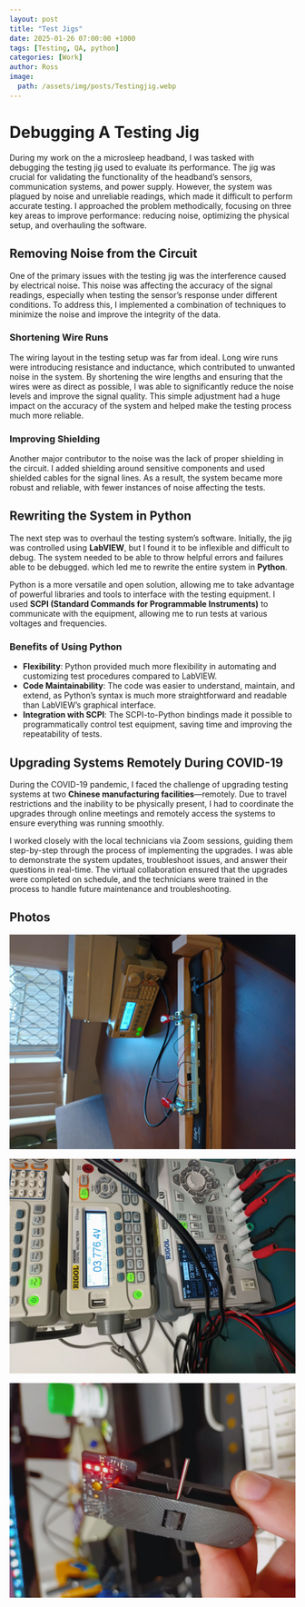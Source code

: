 ```yaml
---
layout: post
title: "Test Jigs"
date: 2025-01-26 07:00:00 +1000
tags: [Testing, QA, python]
categories: [Work]
author: Ross
image: 
  path: /assets/img/posts/Testingjig.webp
---
```


# Debugging A Testing Jig

During my work on the a microsleep headband, I was tasked with debugging the testing jig used to evaluate its performance. The jig was crucial for validating the functionality of the headband’s sensors, communication systems, and power supply. However, the system was plagued by noise and unreliable readings, which made it difficult to perform accurate testing. I approached the problem methodically, focusing on three key areas to improve performance: reducing noise, optimizing the physical setup, and overhauling the software.

## Removing Noise from the Circuit

One of the primary issues with the testing jig was the interference caused by electrical noise. This noise was affecting the accuracy of the signal readings, especially when testing the sensor’s response under different conditions. To address this, I implemented a combination of techniques to minimize the noise and improve the integrity of the data.

### Shortening Wire Runs

The wiring layout in the testing setup was far from ideal. Long wire runs were introducing resistance and inductance, which contributed to unwanted noise in the system. By shortening the wire lengths and ensuring that the wires were as direct as possible, I was able to significantly reduce the noise levels and improve the signal quality. This simple adjustment had a huge impact on the accuracy of the system and helped make the testing process much more reliable.

### Improving Shielding

Another major contributor to the noise was the lack of proper shielding in the circuit. I added shielding around sensitive components and used shielded cables for the signal lines. As a result, the system became more robust and reliable, with fewer instances of noise affecting the tests.

## Rewriting the System in Python

The next step was to overhaul the testing system’s software. Initially, the jig was controlled using **LabVIEW**, but I found it to be inflexible and difficult to debug. The system needed to be able to throw helpful errors and failures able to be debugged. which led me to rewrite the entire system in **Python**.

Python is a more versatile and open solution, allowing me to take advantage of powerful libraries and tools to interface with the testing equipment. I used **SCPI (Standard Commands for Programmable Instruments)** to communicate with the equipment, allowing me to run tests at various voltages and frequencies.

### Benefits of Using Python

- **Flexibility**: Python provided much more flexibility in automating and customizing test procedures compared to LabVIEW.
- **Code Maintainability**: The code was easier to understand, maintain, and extend, as Python’s syntax is much more straightforward and readable than LabVIEW’s graphical interface.
- **Integration with SCPI**: The SCPI-to-Python bindings made it possible to programmatically control test equipment, saving time and improving the repeatability of tests.


## Upgrading Systems Remotely During COVID-19

During the COVID-19 pandemic, I faced the challenge of upgrading testing systems at two **Chinese manufacturing facilities**—remotely. Due to travel restrictions and the inability to be physically present, I had to coordinate the upgrades through online meetings and remotely access the systems to ensure everything was running smoothly.

I worked closely with the local technicians via Zoom sessions, guiding them step-by-step through the process of implementing the upgrades. I was able to demonstrate the system updates, troubleshoot issues, and answer their questions in real-time. The virtual collaboration ensured that the upgrades were completed on schedule, and the technicians were trained in the process to handle future maintenance and troubleshooting.


## Photos

![DIY Test jig for Debugging](/assets/img/posts/Testingjig.webp)

![RIGOL instruments controlled with python](/assets/img/posts/testjigequipment.webp)

![Clip for firmware loading](/assets/img/posts/lifebandreflash.webp)